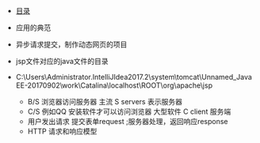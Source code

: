 * [目录](SUMMARY.md)

- 应用的典范
- 异步请求提交，制作动态网页的项目
- jsp文件对应的java文件的目录
- C:\Users\Administrator\.IntelliJIdea2017.2\system\tomcat\Unnamed_JavaEE-20170902\work\Catalina\localhost\ROOT\org\apache\jsp  
  
  - B/S  浏览器访问服务器  主流  S servers 表示服务器
  - C/S  例如QQ 安装软件才可以访问浏览器  大型软件 C client 服务端
  - 用户发出请求 提交表单request ;服务器处理，返回响应response
  - HTTP 请求和响应模型